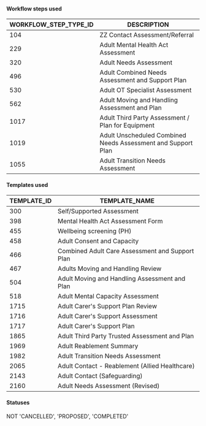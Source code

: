 #### Workflow steps used 
| WORKFLOW_STEP_TYPE_ID | DESCRIPTION                                                  |
|-----------------------|--------------------------------------------------------------|
| 104                   | ZZ Contact Assessment/Referral                               |
| 229                   | Adult Mental Health Act Assessment                           |
| 320                   | Adult Needs Assessment                                       |
| 496                   | Adult Combined Needs Assessment and Support Plan             |
| 530                   | Adult OT Specialist Assessment                               |
| 562                   | Adult Moving and Handling Assessment and Plan                |
| 1017                  | Adult Third Party Assessment / Plan for Equipment            |
| 1019                  | Adult Unscheduled Combined Needs Assessment and Support Plan |
| 1055                  | Adult Transition Needs Assessment                            |

#### Templates used

| TEMPLATE_ID | TEMPLATE_NAME                                   |
|-------------|-------------------------------------------------|
| 300         | Self/Supported Assessment                       |
| 398         | Mental Health Act Assessment Form               |
| 455         | Wellbeing screening (PH)                        |
| 458         | Adult Consent and Capacity                      |
| 466         | Combined Adult Care Assessment and Support Plan |
| 467         | Adults Moving and Handling Review               |
| 504         | Adult Moving and Handling Assessment and Plan   |
| 518         | Adult Mental Capacity Assessment                |
| 1715        | Adult Carer's Support Plan Review               |
| 1716        | Adult Carer's Support Assessment                |
| 1717        | Adult Carer's Support Plan                      |
| 1865        | Adult Third Party Trusted Assessment and Plan   |
| 1969        | Adult Reablement Summary                        |
| 1982        | Adult Transition Needs Assessment               |
| 2065        | Adult Contact - Reablement (Allied Healthcare)  |
| 2143        | Adult Contact (Safeguarding)                    |
| 2160        | Adult Needs Assessment (Revised)                |

#### Statuses
NOT  'CANCELLED', 'PROPOSED', 'COMPLETED'
